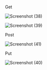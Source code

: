 Get

![Screenshot (38)](https://github.com/adamkennedy123/Lab12Web/assets/92745982/ec571c21-d0de-4ade-ae18-54910da67028)

![Screenshot (39)](https://github.com/adamkennedy123/Lab12Web/assets/92745982/0d780aae-2b3a-4e22-99a4-f8b6d8ac8521)

Post

![Screenshot (41)](https://github.com/adamkennedy123/Lab12Web/assets/92745982/90dcbe5f-7695-406b-b9b3-6d4842f3196e)


Put

![Screenshot (40)](https://github.com/adamkennedy123/Lab12Web/assets/92745982/7030cb04-88bd-448c-857c-46fa4417b5e9)
